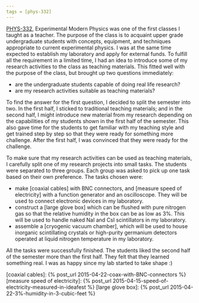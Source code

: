 ```yaml
---
tags = [phys-332]
---
```


[PHYS-332], Experimental Modern Physics was one of the first classes I taught
as a teacher. The purpose of the class is to acquaint upper grade undergraduate
students with concepts, equipment, and techniques appropriate to current
experimental physics. I was at the same time expected to establish my
laboratory and apply for external funds. To fulfill all the requirement in a
limited time, I had an idea to introduce some of my research activities to the
class as teaching materials. This fitted well with the purpose of the class,
but brought up two questions immediately:

- are the undergraduate students capable of doing real life research?
- are my research activities suitable as teaching materials?

To find the answer for the first question, I decided to split the semester into
two. In the first half, I sticked to traditional teaching materials; and in the
second half, I might introduce new material from my research depending on the
capabilities of my students shown in the first half of the semester. This also gave
time for the students to get familiar with my teaching style and get trained
step by step so that they were ready for something more challenge. After the
first half, I was convinced that they were ready for the challenge.

To make sure that my research activities can be used as teaching materials, I
carefully split one of my research projects into small tasks. The students were
separated to three groups. Each group was asked to pick up one task based on
their own preference. The tasks chosen were:

- make [coaxial cables] with BNC connectors, and [measure speed of electricity]
  with a function generator and an oscilloscope. They will be used to connect
  electronic devices in my laboratory.
- construct a [large glove box] which can be flushed with pure nitrogen gas so
  that the relative humidity in the box can be as low as 3%. This will be used
  to handle naked NaI and CsI scintillators in my laboratory.
- assemble a [cryogenic vacuum chamber], which will be used to house inorganic
  scintillating crystals or high-purity germanium detectors operated at liquid
  nitrogen temperature in my laboratory.

All the tasks were successfully finished. The students liked the second half of
the semester more than the first half. They felt that they learned something
real. I was as happy since my lab started to take shape :)

[PHYS-332]: /tags/#phys-332
[coaxial cables]: {% post_url 2015-04-22-coax-with-BNC-connectors %}
[measure speed of electricity]: {% post_url 2015-04-15-speed-of-electricity-measured-in-ideafest %}
[large glove box]: {% post_url 2015-04-22-3%-humidity-in-3-cubic-feet %}

